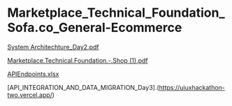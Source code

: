 # Marketplace_Technical_Foundation_Sofa.co_General-Ecommerce
[System Architechture_Day2.pdf](https://github.com/user-attachments/files/18449690/System.Architechture_Day2.pdf)

[Marketplace.Technical.Foundation.-.Shop (1).pdf](https://github.com/user-attachments/files/18449787/Marketplace.Technical.Foundation.-.Shop.1.pdf)

[APIEndpoints.xlsx](https://github.com/user-attachments/files/18449796/APIEndpoints.xlsx)

[API_INTEGRATION_AND_DATA_MIGRATION_Day3].(https://uiuxhackathon-two.vercel.app/)
